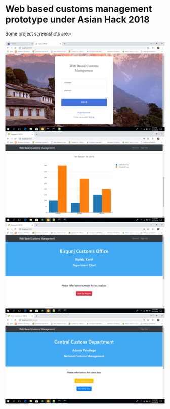 # Web based customs management prototype under Asian Hack 2018

Some project screenshots are:-
<br/>
<br/>
<img src="https://github.com/BeepLoveKarki/wbcm/blob/master/screenshots/Screenshot%20(71).png"/>
<br/>
<img src="https://github.com/BeepLoveKarki/wbcm/blob/master/screenshots/Screenshot%20(72).png"/>
<br/>
<img src="https://github.com/BeepLoveKarki/wbcm/blob/master/screenshots/Screenshot%20(73).png"/>
<br/>
<img src="https://github.com/BeepLoveKarki/wbcm/blob/master/screenshots/Screenshot%20(75).png"/>
<br/>

